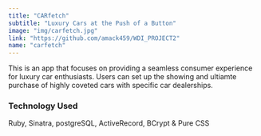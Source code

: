 ```yaml
---
title: "CARfetch"
subtitle: "Luxury Cars at the Push of a Button"
image: "img/carfetch.jpg"
link: "https://github.com/amack459/WDI_PROJECT2"
name: "carfetch"
---
```


This is an app that focuses on providing a seamless consumer experience for luxury car enthusiasts. Users can set up the showing and ultiamte purchase of highly coveted cars with specific car dealerships.

### Technology Used
Ruby, Sinatra, postgreSQL, ActiveRecord, BCrypt & Pure CSS



 